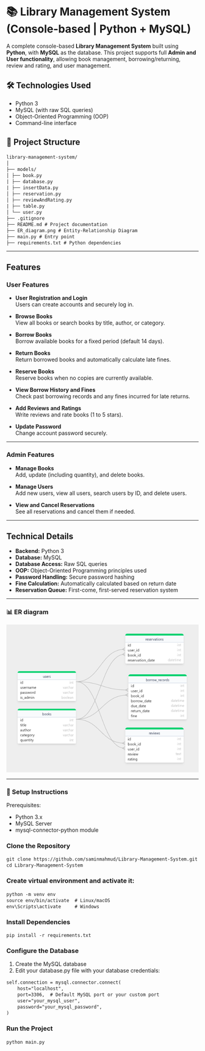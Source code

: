 # 📚 Library Management System (Console-based | Python + MySQL)

A complete console-based **Library Management System** built using **Python**, with **MySQL** as the database. This project supports full **Admin and User functionality**, allowing book management, borrowing/returning, review and rating, and user management.

## 🛠 Technologies Used

- Python 3
- MySQL (with raw SQL queries)
- Object-Oriented Programming (OOP)
- Command-line interface

## 📂 Project Structure
```
library-management-system/
│
├── models/
│ ├── book.py 
| ├── database.py
| ├── insertData.py
│ ├── reservation.py
│ ├── reviewAndRating.py 
| ├── table.py
│ └── user.py 
├── .gitignore
├── README.md # Project documentation
├── ER_diagram.png # Entity-Relationship Diagram
├── main.py # Entry point
├── requirements.txt # Python dependencies
```

---

## Features

### User Features
- **User Registration and Login**  
  Users can create accounts and securely log in.

- **Browse Books**  
  View all books or search books by title, author, or category.

- **Borrow Books**  
  Borrow available books for a fixed period (default 14 days).

- **Return Books**  
  Return borrowed books and automatically calculate late fines.

- **Reserve Books**  
  Reserve books when no copies are currently available.

- **View Borrow History and Fines**  
  Check past borrowing records and any fines incurred for late returns.

- **Add Reviews and Ratings**  
  Write reviews and rate books (1 to 5 stars).

- **Update Password**  
  Change account password securely.

---

### Admin Features
- **Manage Books**  
  Add, update (including quantity), and delete books.

- **Manage Users**  
  Add new users, view all users, search users by ID, and delete users.

- **View and Cancel Reservations**  
  See all reservations and cancel them if needed.

---

## Technical Details

- **Backend:** Python 3  
- **Database:** MySQL  
- **Database Access:** Raw SQL queries 
- **OOP:** Object-Oriented Programming principles used
- **Password Handling:** Secure password hashing  
- **Fine Calculation:** Automatically calculated based on return date  
- **Reservation Queue:** First-come, first-served reservation system  

---
### 📊 ER diagram
![ER_diagram](ER_diagram.png)

---
### 🔧 Setup Instructions
Prerequisites:
- Python 3.x
- MySQL Server
- mysql-connector-python module

### Clone the Repository
```
git clone https://github.com/saminmahmud/Library-Management-System.git
cd Library-Management-System
```

### Create virtual environment and activate it:
```
python -m venv env
source env/bin/activate  # Linux/macOS
env\Scripts\activate     # Windows
```

### Install Dependencies
```
pip install -r requirements.txt
```

### Configure the Database
1. Create the MySQL database
2. Edit your database.py file with your database credentials:
```
self.connection = mysql.connector.connect(
    host="localhost",
    port=3306,  # Default MySQL port or your custom port
    user="your_mysql_user",
    password="your_mysql_password",
)
```

### Run the Project
```
python main.py
```
